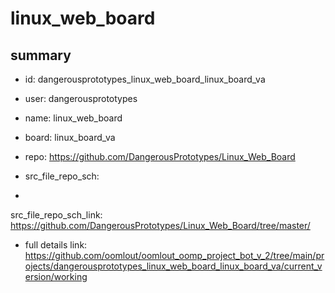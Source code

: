 # linux_web_board
 
## summary 
* id: dangerousprototypes_linux_web_board_linux_board_va
* user: dangerousprototypes
* name: linux_web_board
* board: linux_board_va
* repo: https://github.com/DangerousPrototypes/Linux_Web_Board



* src_file_repo_sch: 
*
 src_file_repo_sch_link: https://github.com/DangerousPrototypes/Linux_Web_Board/tree/master/
* full details link: https://github.com/oomlout/oomlout_oomp_project_bot_v_2/tree/main/projects/dangerousprototypes_linux_web_board_linux_board_va/current_version/working  






